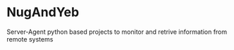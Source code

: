 # NugAndYeb
Server-Agent python based projects to monitor and retrive information from remote systems
